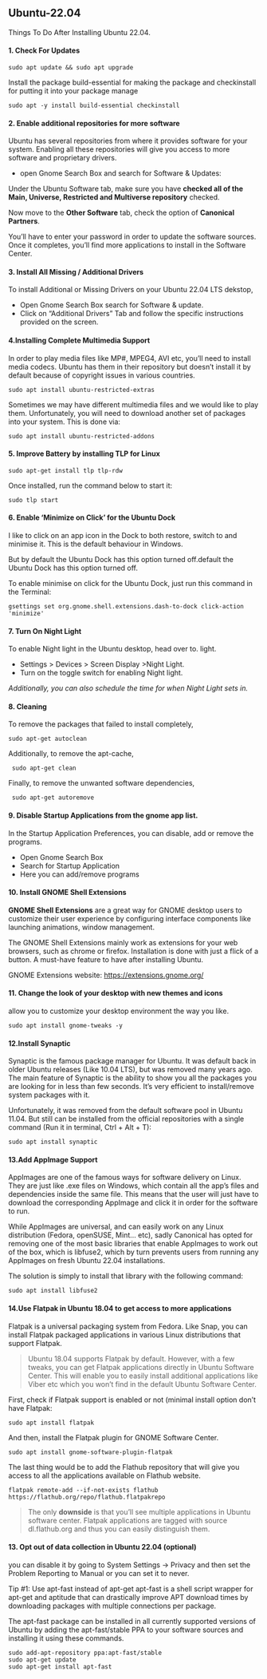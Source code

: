 ## Ubuntu-22.04
Things To Do After Installing Ubuntu 22.04.

####	1. Check For Updates

	sudo apt update && sudo apt upgrade

Install the package build-essential for making the package and checkinstall for putting it into your package manage

    sudo apt -y install build-essential checkinstall

#### 2. Enable additional repositories for more software
Ubuntu has several repositories from where it provides software for your system. 
Enabling all these repositories will give you access to more software and proprietary drivers.

- open Gnome Search Box and search for Software & Updates:


Under the Ubuntu Software tab, make sure you have **checked all of the Main, Universe, Restricted and Multiverse repository** checked. 

Now move to the **Other Software** tab, check the option of **Canonical Partners**. 

You’ll have to enter your password in order to update the software sources. Once it completes, you’ll find more applications to install in the Software Center.

####	3.  Install All Missing / Additional Drivers
To install Additional or Missing Drivers on your Ubuntu 22.04 LTS dekstop,
- Open Gnome Search Box search for Software & update.
- Click on “Additional Drivers” Tab and follow the specific instructions provided on the screen.

####	4.Installing Complete Multimedia Support
In order to play media files like MP#, MPEG4, AVI etc, you’ll need to install media codecs. Ubuntu has them in their repository but doesn’t install it by default because of copyright issues in various countries.
	
	sudo apt install ubuntu-restricted-extras

Sometimes we may have different multimedia files and we would like to play them. Unfortunately, you will need to download another set of packages into your system. This is done via:

    sudo apt install ubuntu-restricted-addons
	
####	5. Improve Battery by installing TLP for Linux

	sudo apt-get install tlp tlp-rdw
	
Once installed, run the command below to start it:
	
	sudo tlp start
	
####	6. Enable ‘Minimize on Click’ for the Ubuntu Dock 
I like to click on an app icon in the Dock to both restore, switch to and minimise it. This is the default behaviour in Windows.

But by default the Ubuntu Dock has this option turned off.default the Ubuntu Dock has this option turned off.

To enable minimise on click for the Ubuntu Dock, just run this command in the Terminal:
	
	gsettings set org.gnome.shell.extensions.dash-to-dock click-action 'minimize'
####	7. Turn On Night Light

To enable Night light in the Ubuntu desktop, head over to.
 light. 
 - Settings > Devices > Screen Display >Night Light. 
 - Turn on the toggle switch for enabling Night light. 

*Additionally, you can also schedule the time for when Night Light sets in.*

####	8. Cleaning

To remove the packages that failed to install completely,

	sudo apt-get autoclean

Additionally, to remove the apt-cache,

	 sudo apt-get clean

Finally, to remove the unwanted software dependencies,
	 
	 sudo apt-get autoremove

####	9. Disable Startup Applications from the gnome app list. 
In the Startup Application Preferences, you can disable, add or remove the programs. 

 - Open Gnome Search Box
 - Search for Startup Application
 - Here you can add/remove programs 

    
####	10. Install GNOME Shell Extensions
**GNOME Shell Extensions** are a great way for GNOME desktop users to customize their user experience by configuring interface components like launching animations, window management. 

The GNOME Shell Extensions mainly work as extensions for your web browsers, such as chrome or firefox. Installation is done with just a flick of a button.  A must-have feature to have after installing Ubuntu. 

GNOME Extensions website: https://extensions.gnome.org/  

####	11. Change the look of your desktop with new themes and icons
allow you to customize your desktop environment the way you like. 
	
	sudo apt install gnome-tweaks -y

####	12.Install Synaptic
Synaptic is the famous package manager for Ubuntu. It was default back in older Ubuntu releases (Like 10.04 LTS), but was removed many years ago. The main feature of Synaptic is the ability to show you all the packages you are looking for in less than few seconds. It’s very efficient to install/remove system packages with it.

Unfortunately, it was removed from the default software pool in Ubuntu 11.04. But still can be installed from the official repositories with a single command (Run it in terminal, Ctrl + Alt + T):

    sudo apt install synaptic

####	13.Add AppImage Support
AppImages are one of the famous ways for software delivery on Linux. They are just like .exe files on Windows, which contain all the app’s files and dependencies inside the same file. This means that the user will just have to download the corresponding AppImage and click it in order for the software to run.

While AppImages are universal, and can easily work on any Linux distribution (Fedora, openSUSE, Mint… etc), sadly Canonical has opted for removing one of the most basic libraries that enable AppImages to work out of the box, which is libfuse2, which by turn prevents users from running any AppImages on fresh Ubuntu 22.04 installations.

The solution is simply to install that library with the following command:

    sudo apt install libfuse2
	
####	14.Use Flatpak in Ubuntu 18.04 to get access to more applications 
Flatpak is a universal packaging system from Fedora. Like Snap, you can install Flatpak packaged applications in various Linux distributions that support Flatpak. 

>Ubuntu 18.04 supports Flatpak by default. However, with a few tweaks, you can get Flatpak applications directly in Ubuntu Software Center. This will enable you to easily install additional applications like Viber etc which you won’t find in the default Ubuntu Software Center.

First, check if Flatpak support is enabled or not (minimal install option don’t have Flatpak:

	sudo apt install flatpak

And then, install the Flatpak plugin for GNOME Software Center.

	sudo apt install gnome-software-plugin-flatpak

The last thing would be to add the Flathub repository that will give you access to all the applications available on Flathub website.

	flatpak remote-add --if-not-exists flathub https://flathub.org/repo/flathub.flatpakrepo

>The only **downside** is that you’ll see multiple applications in Ubuntu software center. Flatpak applications are tagged with source dl.flathub.org and thus you can easily distinguish them.
####	13. Opt out of data collection in Ubuntu 22.04 (optional)
you can disable it by going to System Settings -> Privacy and then set the Problem Reporting to Manual or you can set it to never.

Tip #1: Use apt-fast instead of apt-get
apt-fast is a shell script wrapper for apt-get and aptitude that can drastically improve APT download times by downloading packages with multiple connections per package. 

The apt-fast package can be installed in all currently supported versions of Ubuntu by adding the apt-fast/stable PPA to your software sources and installing it using these commands.

	sudo add-apt-repository ppa:apt-fast/stable 
	sudo apt-get update
	sudo apt-get install apt-fast  

